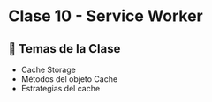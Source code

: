 # Clase 10 - Service Worker

## 🎯 Temas de la Clase
- Cache Storage
- Métodos del objeto Cache
- Estrategias del cache